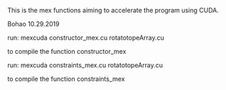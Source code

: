 This is the mex functions aiming to accelerate the program using CUDA.

Bohao
10.29.2019

run:
mexcuda constructor_mex.cu rotatotopeArray.cu

to compile the function constructor_mex

run:
mexcuda constraints_mex.cu rotatotopeArray.cu

to compile the function constraints_mex
